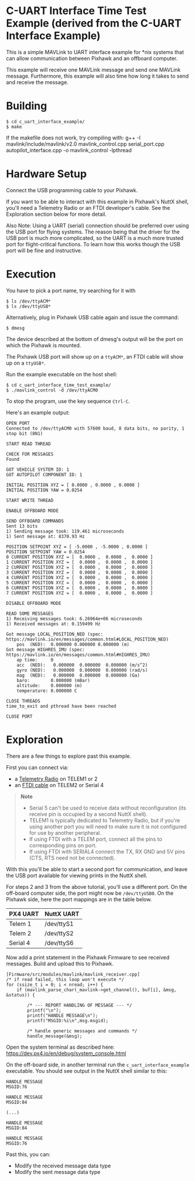 C-UART Interface Time Test Example (derived from the C-UART Interface Example)
========================

This is a simple MAVLink to UART interface example for *nix systems that can allow communication between Pixhawk and an offboard computer. 

This example will receive one MAVLink message and send one MAVLink message. Furthermore, this example will also time how long it takes to send and receive the message. 


Building
========

```
$ cd c_uart_interface_example/
$ make
```
If the makefile does not work, try compiling with: 
g++ -I mavlink/include/mavlink/v2.0 mavlink_control.cpp serial_port.cpp autopilot_interface.cpp -o mavlink_control -lpthread

Hardware Setup
=========

Connect the USB programming cable to your Pixhawk.  

If you want to be able to interact with this example in Pixhawk's NuttX shell, you'll need a Telemetry Radio or an FTDI developer's cable.  See the Exploration section below for more detail.

Also Note: Using a UART (serial) connection should be preferred over using the USB port for flying systems.  The reason being that the driver for the USB port is much more complicated, so the UART is a much more trusted port for flight-critical functions.  To learn how this works though the USB port will be fine and instructive.

Execution
=========

You have to pick a port name, try searching for it with 
```
$ ls /dev/ttyACM* 
$ ls /dev/ttyUSB*
```

Alternatively, plug in Pixhawk USB cable again and issue the command:
```
$ dmesg
```
The device described at the bottom of dmesg's output will be the port on which the Pixhawk is mounted. 

The Pixhawk USB port will show up on a `ttyACM*`, an FTDI cable will show up on a `ttyUSB*`.


Run the example executable on the host shell:

```
$ cd c_uart_interface_time_test_example/
$ ./mavlink_control -d /dev/ttyACM0
```

To stop the program, use the key sequence `Ctrl-C`.

Here's an example output:

```
OPEN PORT
Connected to /dev/ttyACM0 with 57600 baud, 8 data bits, no parity, 1 stop bit (8N1)

START READ THREAD 

CHECK FOR MESSAGES
Found

GOT VEHICLE SYSTEM ID: 1
GOT AUTOPILOT COMPONENT ID: 1

INITIAL POSITION XYZ = [ 0.0000 , 0.0000 , 0.0000 ] 
INITIAL POSITION YAW = 0.0254 

START WRITE THREAD 

ENABLE OFFBOARD MODE

SEND OFFBOARD COMMANDS
Sent 13 bits
1) Sending message took: 119.461 microseconds
1) Sent message at: 8370.93 Hz

POSITION SETPOINT XYZ = [ -5.0000 , -5.0000 , 0.0000 ] 
POSITION SETPOINT YAW = 0.0254 
0 CURRENT POSITION XYZ = [  0.0000 ,  0.0000 ,  0.0000 ] 
1 CURRENT POSITION XYZ = [  0.0000 ,  0.0000 ,  0.0000 ] 
2 CURRENT POSITION XYZ = [  0.0000 ,  0.0000 ,  0.0000 ] 
3 CURRENT POSITION XYZ = [  0.0000 ,  0.0000 ,  0.0000 ] 
4 CURRENT POSITION XYZ = [  0.0000 ,  0.0000 ,  0.0000 ] 
5 CURRENT POSITION XYZ = [  0.0000 ,  0.0000 ,  0.0000 ] 
6 CURRENT POSITION XYZ = [  0.0000 ,  0.0000 ,  0.0000 ] 
7 CURRENT POSITION XYZ = [  0.0000 ,  0.0000 ,  0.0000 ] 

DISABLE OFFBOARD MODE

READ SOME MESSAGES 
1) Receiving messages took: 6.26964e+06 microseconds
1) Received messages at: 0.159499 Hz

Got message LOCAL_POSITION_NED (spec: https://mavlink.io/en/messages/common.html#LOCAL_POSITION_NED)
    pos  (NED):  0.000000 0.000000 0.000000 (m)
Got message HIGHRES_IMU (spec: https://mavlink.io/en/messages/common.html#HIGHRES_IMU)
    ap time:     0 
    acc  (NED):   0.000000  0.000000  0.000000 (m/s^2)
    gyro (NED):   0.000000  0.000000  0.000000 (rad/s)
    mag  (NED):   0.000000  0.000000  0.000000 (Ga)
    baro:        0.000000 (mBar) 
    altitude:    0.000000 (m) 
    temperature: 0.000000 C 

CLOSE THREADS
time_to_exit and pthread have been reached

CLOSE PORT
```

Exploration
===========

There are a few things to explore past this example.

First you can connect via:
* a [Telemetry Radio](https://docs.px4.io/en/telemetry/) on TELEM1 or 2
* an [FTDI cable](https://www.sparkfun.com/products/9718) on TELEM2 or Serial 4

> **Note** 
> * Serial 5 can't be used to receive data without reconfiguration (its receive pin is occupied by a second NuttX shell).
> * TELEM1 is typically dedicated to Telemetry Radio, but if you're using another port you will need to make sure it is not configured for use by another peripheral.
> * If using FTDI with a TELEM port, connect all the pins to corresponding pins on port.
> * If using FTDI with SERIAL4 connect the TX, RX GND and 5V pins (CTS, RTS need not be connected).


With this you'll be able to start a second port for communication, and leave the USB port available for viewing prints in the NuttX shell.  

For steps 2 and 3 from the above tutorial, you'll use a different port.  On the off-board computer side, the port might now be `/dev/ttyUSB0`.  On the Pixhawk side, here the port mappings are in the table below.

| PX4 UART | NuttX UART |
|----------|------------|
| Telem 1  | /dev/ttyS1 |
| Telem 2  | /dev/ttyS2 |
| Serial 4 | /dev/ttyS6 |

Now add a print statement in the Pixhawk Firmware to see received messages.  Build and upload this to Pixhawk.

```
[Firmware/src/modules/mavlink/mavlink_receiver.cpp]
/* if read failed, this loop won't execute */
for (ssize_t i = 0; i < nread; i++) {
	if (mavlink_parse_char(_mavlink->get_channel(), buf[i], &msg, &status)) {

		/* --- REPORT HANDLING OF MESSAGE --- */
		printf("\n");
		printf("HANDLE MESSAGE\n");
		printf("MSGID:%i\n",msg.msgid);

		/* handle generic messages and commands */
		handle_message(&msg);
```

Open the system terminal as described here: https://dev.px4.io/en/debug/system_console.html 

On the off-board side, in another terminal run the `c_uart_interface_example` executable. You should see output in the NuttX shell similar to this:

```
HANDLE MESSAGE
MSGID:76

HANDLE MESSAGE
MSGID:84

(...)

HANDLE MESSAGE
MSGID:84

HANDLE MESSAGE
MSGID:76
```

Past this, you can:
- Modify the received message data type
- Modify the sent message data type

